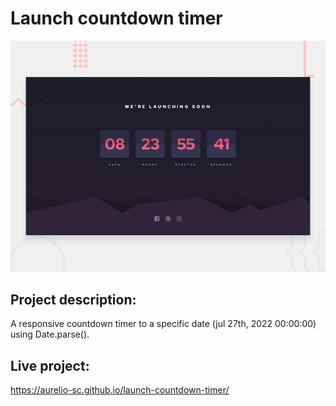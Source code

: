 # Launch countdown timer

![Design preview for the Launch countdown timer coding challenge](./design/desktop-preview.jpg)

## Project description:

A responsive countdown timer to a specific date (jul 27th, 2022 00:00:00) using Date.parse().

## Live project:

https://aurelio-sc.github.io/launch-countdown-timer/